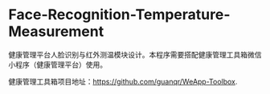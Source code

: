 # Face-Recognition-Temperature-Measurement

健康管理平台人脸识别与红外测温模块设计。本程序需要搭配健康管理工具箱微信小程序（健康管理平台）使用。

健康管理工具箱项目地址：<https://github.com/guanqr/WeApp-Toolbox>.
